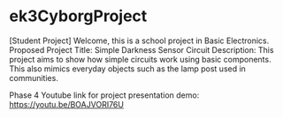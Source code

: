 # ek3CyborgProject
[Student Project]
Welcome, this is a school project in Basic Electronics.
Proposed Project Title: Simple Darkness Sensor Circuit
Description: This project aims to show how simple circuits work using basic components. This also mimics everyday objects such as the lamp post used in communities.

Phase 4
Youtube link for project presentation demo:
https://youtu.be/BOAJVORI76U
